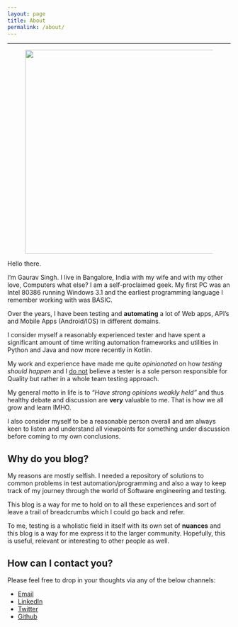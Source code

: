 ```yaml
---
layout: page
title: About
permalink: /about/
---
```


<hr class="wp-block-separator is-style-wide" />

<div class="wp-block-image">
  <figure class="aligncenter size-large is-resized"><img loading="lazy" src="https://i1.wp.com/automationhacks.blog/wp-content/uploads/2019/09/dsc_0107-1.jpg?resize=467%2C460&#038;ssl=1" alt="" class="wp-image-252" width="467" height="460" data-recalc-dims="1" /></figure>
</div>

Hello there.

I&#8217;m Gaurav Singh. I live in Bangalore, India with my wife and with my other love, Computers
what else? I am a self-proclaimed geek. My first PC was an Intel 80386 running Windows 3.1 and the
earliest programming language I remember working with was BASIC.

Over the years, I have been testing and **automating** a lot of Web apps, API&#8217;s and Mobile
Apps (Android/IOS) in different domains.

I consider myself a reasonably experienced tester and have spent a significant amount of time
writing automation frameworks and utilities in Python and Java and now more recently in Kotlin.

My work and experience have made me quite _opinionated_ on how _testing should happen_ and I
<span style="text-decoration:underline;">do not</span> believe a tester is a sole person responsible
for Quality but rather in a whole team testing approach.

My general motto in life is to &#8220;_Have strong opinions weakly held&#8221;_ and thus healthy
debate and discussion are **very** valuable to me. That is how we all grow and learn IMHO.

I also consider myself to be a reasonable person overall and am always keen to listen and understand
all viewpoints for something under discussion before coming to my own conclusions.

## Why do you blog?

My reasons are mostly selfish. I needed a repository of solutions to common problems in test
automation/programming and also a way to keep track of my journey through the world of Software
engineering and testing.

This blog is a way for me to hold on to all these experiences and sort of leave a trail of
breadcrumbs which I could go back and refer.

To me, testing is a wholistic field in itself with its own set of **nuances** and this blog is a way
for me express it to the larger community. Hopefully, this is useful, relevant or interesting to
other people as well.

## How can I contact you?

Please feel free to drop in your thoughts via any of the below channels:

- [Email](mailto:automationhacks@gmail.com)
- [LinkedIn](https://www.linkedin.com/in/gauravsingh55/)
- [Twitter](https://twitter.com/__gaurav_singh)
- [Github](https://github.com/automationhacks)
